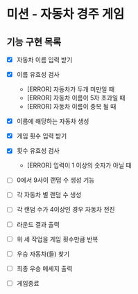# 미션 - 자동차 경주 게임

## 기능 구현 목록

- [x] 자동차 이름 입력 받기

- [x] 이름 유효성 검사
  - [ERROR] 자동차가 두개 미만일 때
  - [ERROR] 자동차 이름이 5자 초과일 때
  - [ERROR] 자동차 이름이 중복 될 때
- [x] 이름에 해당하는 자동차 생성

- [x] 게임 횟수 입력 받기

- [x] 횟수 유효성 검사

  - [ERROR] 입력이 1 이상의 숫자가 아닐 때

- [ ] 0에서 9사이 랜덤 수 생성 기능
- [ ] 각 자동차 별 랜덤 수 생성
- [ ] 각 랜덤 수가 4이상인 경우 자동차 전진
- [ ] 라운드 결과 출력

- [ ] 위 세 작업을 게임 횟수만큼 반복
- [ ] 우승 자동차(들) 찾기
- [ ] 최종 우승 메세지 출력
- [ ] 게임종료
